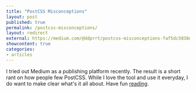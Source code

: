 ```yaml
---
title: "PostCSS Misconceptions"
layout: post
published: true
permalink: /postcss-misconceptions/
layout: redirect
external: https://medium.com/@ddprrt/postcss-misconceptions-faf5dc5038df
showcontent: true
categories:
- articles
---
```


I tried out Medium as a publishing platform recently. The result is a short rant on how people few PostCSS. While I love the tool and use it everyday, I do want to make clear what's it all about. Have fun <a href="https://medium.com/@ddprrt/postcss-misconceptions-faf5dc5038df">reading</a>.
